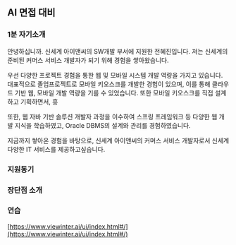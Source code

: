 ## AI 면접 대비

### 1분 자기소개
안녕하십니까. 신세계 아이앤씨의 SW개발 부서에 지원한 전혜진입니다.
저는 신세계의 준비된 커머스 서비스 개발자가 되기 위해 경험을 쌓아왔습니다.

우선 다양한 프로젝트 경험을 통한 웹 및 모바일 시스템 개발 역량을 가지고 있습니다. 대표적으로 졸업프로젝트로 모바일 키오스크를 개발한 경험이 있으며, 이를 통해 클라우드 기반 웹, 모바일 개발 역량을 기를 수 있었습니다. 또한 모바일 키오스크를 직접 설계하고 기획하면서, 흥 

또한, 웹 자바 기반 솔루션 개발자 과정을 이수하여 스프링 프레임워크 등 다양한 웹 개발 지식을 학습하였고, Oracle DBMS의 설계와 관리를 경험하였습니다. 

지금까지 쌓아온 경험을 바탕으로, 신세계 아이앤씨의 커머스 서비스 개발자로서 신세계다양한 IT 서비스를 제공하고싶습니다.

### 지원동기


### 장단점  소개


### 연습
[https://www.viewinter.ai/ui/index.html#/](https://www.viewinter.ai/ui/index.html#/)

<!--stackedit_data:
eyJoaXN0b3J5IjpbNTIxNDI5MjU4LC02NDk0OTU5MzYsLTYwOD
c3NzQ4NSwtMTk5MTY2OTk2NV19
-->